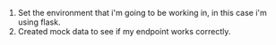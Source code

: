  
 1. Set the environment that i'm going to be working in, in this case 
 i'm using flask.
 2. Created mock data to see if my endpoint works correctly.
